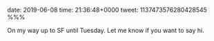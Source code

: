 date: 2019-06-08
time: 21:36:48+0000
tweet: 1137473576280428545
%%%

On my way up to SF until Tuesday. Let me know if you want to say hi.

